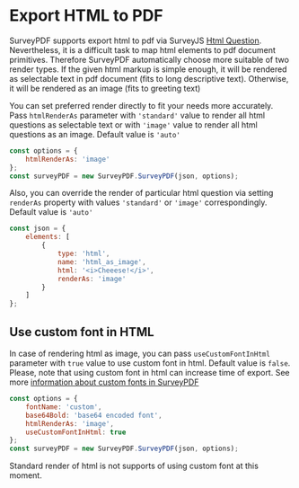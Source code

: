 # Export HTML to PDF

SurveyPDF supports export html to pdf via SurveyJS [Html Question](https://surveyjs.io/Documentation/Library/?id=questionhtmlmodel). Nevertheless, it is a difficult task to map html elements to pdf document primitives. Therefore SurveyPDF automatically choose more suitable of two render types. If the given html markup is simple enough, it will be rendered as selectable text in pdf document (fits to long descriptive text). Otherwise, it will be rendered as an image (fits to greeting text)

You can set preferred render directly to fit your needs more accurately. Pass `htmlRenderAs` parameter with `'standard'` value to render all html questions as selectable text or with `'image'` value to render all html questions as an image. Default value is `'auto'`

```javascript
const options = {
    htmlRenderAs: 'image'
};
const surveyPDF = new SurveyPDF.SurveyPDF(json, options);
```

Also, you can override the render of particular html question via setting `renderAs` property with values `'standard'` or `'image'` correspondingly. Default value is `'auto'`

```javascript
const json = {
    elements: [
        {
            type: 'html',
            name: 'html_as_image',
            html: '<i>Cheeese!</i>',
            renderAs: 'image'
        }
    ]
};
```

## Use custom font in HTML
In case of rendering html as image, you can pass `useCustomFontInHtml` parameter with `true` value to use custom font in html. Default value is `false`. Please, note that using custom font in html can increase time of export. See more [information about custom fonts in SurveyPDF](https://surveyjs.io/Examples/Pdf-Export?id=survey-pdf-customfont#content-docs)

```javascript
const options = {
    fontName: 'custom',
    base64Bold: 'base64 encoded font',
    htmlRenderAs: 'image',
    useCustomFontInHtml: true
};
const surveyPDF = new SurveyPDF.SurveyPDF(json, options);
```

Standard render of html is not supports of using custom font at this moment.
